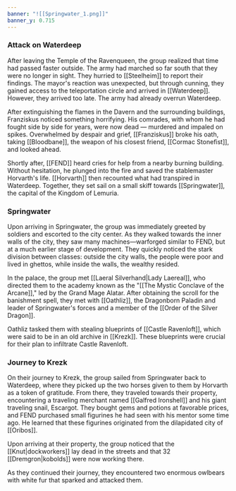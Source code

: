 ```yaml
---
banner: "![[Springwater_1.png]]"
banner_y: 0.715
---
```


### Attack on Waterdeep
After leaving the Temple of the Ravenqueen, the group realized that time had passed faster outside. The army had marched so far south that they were no longer in sight. They hurried to [[Steelheim]] to report their findings. The mayor's reaction was unexpected, but through cunning, they gained access to the teleportation circle and arrived in [[Waterdeep]]. However, they arrived too late. The army had already overrun Waterdeep. 

After extinguishing the flames in the Davern and the surrounding buildings, Franziskus noticed something horrifying. His comrades, with whom he had fought side by side for years, were now dead — murdered and impaled on spikes. Overwhelmed by despair and grief, [[Franziskus]] broke his oath, taking [[Bloodbane]], the weapon of his closest friend, [[Cormac Stonefist]], and looked ahead.

Shortly after, [[FEND]] heard cries for help from a nearby burning building. Without hesitation, he plunged into the fire and saved the stablemaster Horvarth's life. [[Horvarth]] then recounted what had transpired in Waterdeep. Together, they set sail on a small skiff towards [[Springwater]], the capital of the Kingdom of Lemuria.

### Springwater
Upon arriving in Springwater, the group was immediately greeted by soldiers and escorted to the city center. As they walked towards the inner walls of the city, they saw many machines—warforged similar to FEND, but at a much earlier stage of development. They quickly noticed the stark division between classes: outside the city walls, the people were poor and lived in ghettos, while inside the walls, the wealthy resided.

In the palace, the group met [[Laeral Silverhand|Lady Laereal]], who directed them to the academy known as the "[[The Mystic Conclave of the Arcane]]," led by the Grand Mage Alatar. After obtaining the scroll for the banishment spell, they met with [[Oathliz]], the Dragonborn Paladin and leader of Springwater's forces and a member of the [[Order of the Silver Dragon]].

Oathliz tasked them with stealing blueprints of [[Castle Ravenloft]], which were said to be in an old archive in [[Krezk]]. These blueprints were crucial for their plan to infiltrate Castle Ravenloft.

### Journey to Krezk
On their journey to Krezk, the group sailed from Springwater back to Waterdeep, where they picked up the two horses given to them by Horvarth as a token of gratitude. From there, they traveled towards their property, encountering a traveling merchant named [[Galfred Ironshell]] and his giant traveling snail, Escargot. They bought gems and potions at favorable prices, and FEND purchased small figurines he had seen with his mentor some time ago. He learned that these figurines originated from the dilapidated city of [[Oribos]].

Upon arriving at their property, the group noticed that the [[Knut|dockworkers]] lay dead in the streets and that 32 [[Dremgron|kobolds]] were now working there.

As they continued their journey, they encountered two enormous owlbears with white fur that sparked and attacked them.